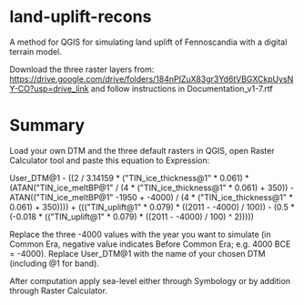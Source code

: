 # land-uplift-recons
A method for QGIS for simulating land uplift of Fennoscandia with a digital terrain model.

Download the three raster layers from: https://drive.google.com/drive/folders/184nPIZuX83gr3Yd6tVBGXCkpUysNY-CO?usp=drive_link
and follow instructions in Documentation_v1-7.rtf

# Summary
Load your own DTM and the three default rasters in QGIS, open Raster Calculator tool and paste this equation to Expression:

User_DTM@1 - ((2 / 3.14159 * ("TIN_ice_thickness@1" * 0.061) * (ATAN("TIN_ice_meltBP@1" / (4 * ("TIN_ice_thickness@1" * 0.061) + 350)) - ATAN(("TIN_ice_meltBP@1" -1950 + -4000) / (4 * ("TIN_ice_thickness@1" * 0.061) + 350)))) + ((("TIN_uplift@1" * 0.079) * ((2011 - -4000) / 100)) - (0.5 * (-0.018 * (("TIN_uplift@1" * 0.079) * ((2011 - -4000) / 100) ^ 2)))))

Replace the three -4000 values with the year you want to simulate (in Common Era, negative value indicates Before Common Era; e.g. 4000 BCE = -4000).
Replace User_DTM@1 with the name of your chosen DTM (including @1 for band).

After computation apply sea-level either through Symbology or by addition through Raster Calculator.
